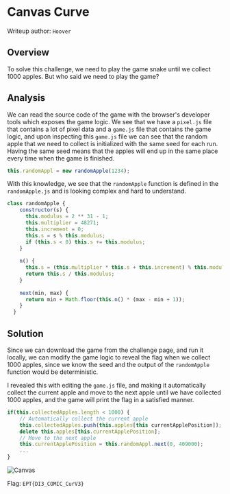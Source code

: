 # Canvas Curve

Writeup author: `Hoover`

## Overview

To solve this challenge, we need to play the game snake until we collect 1000 apples. But who said we need to play the game?

## Analysis

We can read the source code of the game with the browser's developer tools which exposes the game logic. We see that we have a `pixel.js` file that contains a lot of pixel data and a `game.js` file that contains the game logic, and upon inspecting this `game.js` file we can see that the random apple that we need to collect is initialized with the same seed for each run. Having the same seed means that the apples will end up in the same place every time when the game is finished.

```js
this.randomAppl = new randomApple(1234);
```	

With this knowledge, we see that the `randomApple` function is defined in the `randomApple.js` and is looking complex and hard to understand.

```js
class randomApple {
    constructor(s) {
      this.modulus = 2 ** 31 - 1; 
      this.multiplier = 48271; 
      this.increment = 0;
      this.s = s % this.modulus;
      if (this.s < 0) this.s += this.modulus; 
    }
  
    n() {
      this.s = (this.multiplier * this.s + this.increment) % this.modulus;
      return this.s / this.modulus;
    }
  
    next(min, max) {
      return min + Math.floor(this.n() * (max - min + 1));
    }
  }
```	

## Solution

Since we can download the game from the challenge page, and run it locally, we can modify the game logic to reveal the flag when we collect 1000 apples, since we know the seed and the output of the `randomApple` function would be deterministic.

I revealed this with editing the `game.js` file, and making it automatically collect the current apple and move to the next apple until we have collected 1000 apples, and the game will print the flag in a satisfied manner.

```js
if(this.collectedApples.length < 1000) {
    // Automatically collect the current apple
    this.collectedApples.push(this.apples[this currentApplePosition]);
    delete this.apples[this.currentApplePosition];
    // Move to the next apple
    this.currentApplePosition = this.randomAppl.next(0, 409000);
    ...
}
```

![Canvas](canvas.gif)

Flag: `EPT{DI3_COMIC_CurV3}`
